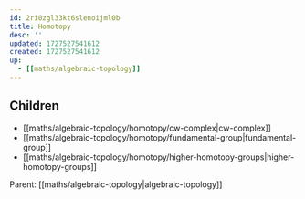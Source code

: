 ```yaml
---
id: 2ri0zgl33kt6slenoijml0b
title: Homotopy
desc: ''
updated: 1727527541612
created: 1727527541612
up:
  - [[maths/algebraic-topology]]
---
```


<!-- CHILDREN: auto-generated, do not edit -->

## Children
- [[maths/algebraic-topology/homotopy/cw-complex|cw-complex]]
- [[maths/algebraic-topology/homotopy/fundamental-group|fundamental-group]]
- [[maths/algebraic-topology/homotopy/higher-homotopy-groups|higher-homotopy-groups]]

<!-- /CHILDREN -->

<!-- PARENT: auto -->
Parent: [[maths/algebraic-topology|algebraic-topology]]
<!-- /PARENT -->

